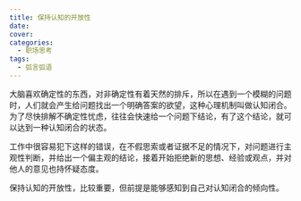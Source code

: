 ```yaml
---
title: 保持认知的开放性
date: 
cover: 
categories:
  - 职场思考
tags:
  - 弧言弧语
---
```

大脑喜欢确定性的东西，对非确定性有着天然的排斥，所以在遇到一个模糊的问题时，人们就会产生给问题找出一个明确答案的欲望，这种心理机制叫做认知闭合。为了尽快排解不确定性忧虑，往往会快速给一个问题下结论，有了这个结论，就可以达到一种认知闭合的状态。

工作中很容易犯下这样的错误，在不假思索或者证据不足的情况下，对问题进行主观性判断，并给出一个偏主观的结论，接着开始拒绝新的思想、经验或观点，并对他人的意见也持怀疑态度。

保持认知的开放性，比较重要，但前提是能够感知到自己对认知闭合的倾向性。
